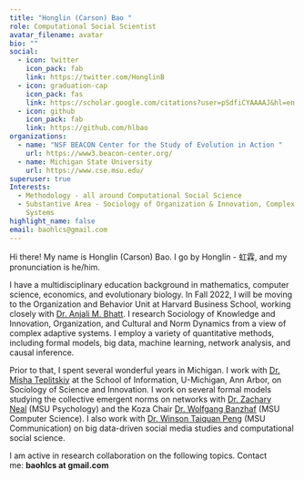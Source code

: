```yaml
---
title: "Honglin (Carson) Bao "
role: Computational Social Scientist
avatar_filename: avatar
bio: ""
social:
  - icon: twitter
    icon_pack: fab
    link: https://twitter.com/HonglinB
  - icon: graduation-cap
    icon_pack: fas
    link: https://scholar.google.com/citations?user=pSdfiCYAAAAJ&hl=en
  - icon: github
    icon_pack: fab
    link: https://github.com/hlbao
organizations:
  - name: "NSF BEACON Center for the Study of Evolution in Action "
    url: https://www3.beacon-center.org/
  - name: Michigan State University
    url: https://www.cse.msu.edu/
superuser: true
Interests:
  - Methodology - all around Computational Social Science
  - Substantive Area - Sociology of Organization & Innovation, Complex Adaptive
    Systems
highlight_name: false
email: baohlcs@gmail.com
---
```

Hi there! My name is Honglin (Carson) Bao. I go by Honglin - 虹霖, and my pronunciation is he/him.

I have a multidisciplinary education background in mathematics, computer science, economics, and evolutionary biology. In Fall 2022, I will be moving to the Organization and Behavior Unit at Harvard Business School, working closely with [Dr. Anjali M. Bhatt](https://www.hbs.edu/faculty/Pages/profile.aspx?facId=656900). I research Sociology of Knowledge and Innovation, Organization, and Cultural and Norm Dynamics from a view of complex adaptive systems. I employ a variety of quantitative methods, including formal models, big data, machine learning, network analysis, and causal inference.

Prior to that, I spent several wonderful years in Michigan. I work with [Dr. Misha Teplitskiy](https://sites.google.com/view/teplitskiy) at the School of Information, U-Michigan, Ann Arbor, on Sociology of Science and Innovation. I work on several formal models studying the collective emergent norms on networks with [Dr. Zachary Neal](https://www.zacharyneal.com/) (MSU Psychology) and the Koza Chair [Dr. Wolfgang Banzhaf](http://www.cse.msu.edu/~banzhafw/) (MSU Computer Science). I also work with [Dr. Winson Taiquan Peng](https://comartsci.msu.edu/our-people/taiquan-winson-peng) (MSU Communication) on big data-driven social media studies and computational social science.

I am active in research collaboration on the following topics. Contact me: **baohlcs at gmail.com**